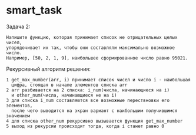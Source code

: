 # smart_task

Задача 2:

    Напишите функцию, которая принимает список не отрицательных целых чисел,
    упорядочивает их так, чтобы они составляли максимально возможное число.
    Например, [50, 2, 1, 9], наибольшее сформированное число равно 95021.

Рекурсивный алгоритм решения:

    1 get_max_number(arr, i) принимает список чисел и число i - наибольшая
      цифра, стоящая в начале элементов списка arr
    2 arr разбивается на 2 списка: i_num(числа, начинающиеся на i)
      и other_num(числа, начинающиеся не на i)
    3 для списка i_num составляются все возможные перествновки его элементов,
      после чего выводится на экран вариант с наибольшим получившимся значением
    4 для списка other_num рекурсивно вызывается функция get_max_number
    5 выход из рекурсии происходит тогда, когда i станет равно 0

